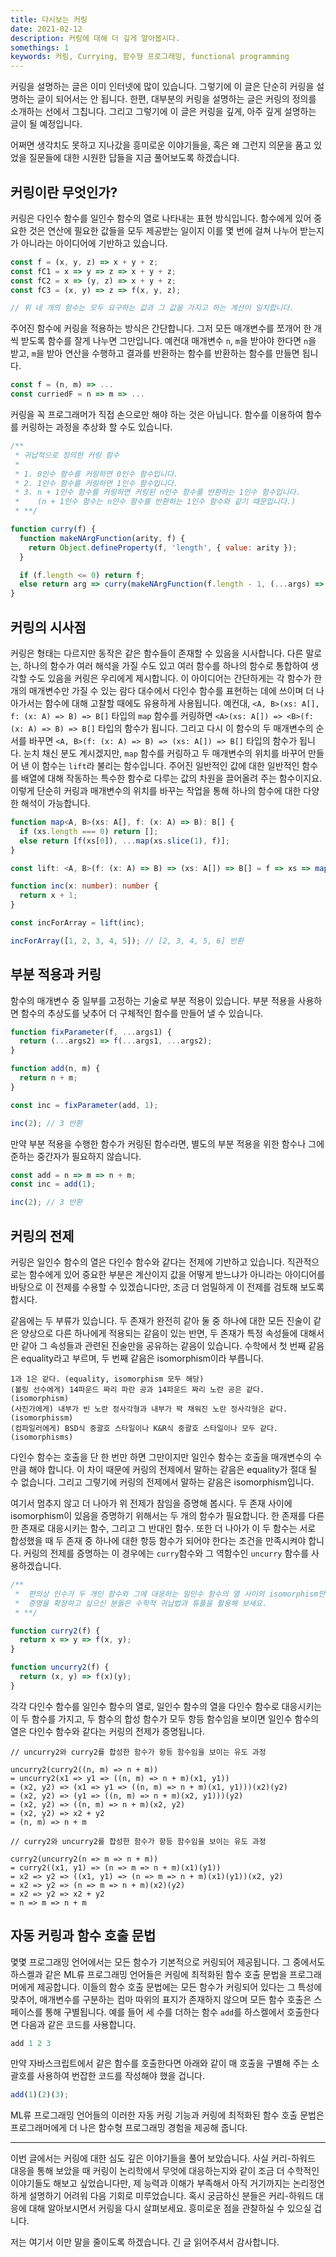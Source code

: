 ```yaml
---
title: 다시보는 커링  
date: 2021-02-12  
description: 커링에 대해 더 깊게 알아봅시다.  
somethings: 1  
keywords: 커링, Currying, 함수형 프로그래밍, functional programming
---
```


커링을 설명하는 글은 이미 인터넷에 많이 있습니다. 그렇기에 이 글은 단순히 커링을 설명하는 글이 되어서는 안 됩니다. 한편, 대부분의 커링을 설명하는 글은 커링의 정의를 소개하는 선에서 그칩니다. 그리고 그렇기에 이 글은 커링을 깊게, 아주 깊게 설명하는 글이 될 예정입니다.

어쩌면 생각치도 못하고 지나갔을 흥미로운 이야기들을, 혹은 왜 그런지 의문을 품고 있었을 질문들에 대한 시원한 답들을 지금 풀어보도록 하겠습니다.

## 커링이란 무엇인가?

커링은 다인수 함수를 일인수 함수의 열로 나타내는 표현 방식입니다. 함수에게 있어 중요한 것은 연산에 필요한 값들을 모두 제공받는 일이지 이를 몇 번에 걸쳐 나누어 받는지가 아니라는 아이디어에 기반하고 있습니다.

```javascript
const f = (x, y, z) => x + y + z;
const fC1 = x => y => z => x + y + z;
const fC2 = x => (y, z) => x + y + z;
const fC3 = (x, y) => z => f(x, y, z);

// 위 네 개의 함수는 모두 요구하는 값과 그 값을 가지고 하는 계산이 일치합니다.
```

주어진 함수에 커링을 적용하는 방식은 간단합니다. 그저 모든 매개변수를 쪼개어 한 개씩 받도록 함수를 잘게 나누면 그만입니다. 예컨대 매개변수 `n`, `m`을 받아야 한다면 `n`을 받고, `m`을 받아 연산을 수행하고 결과를 반환하는 함수를 반환하는 함수를 만들면 됩니다.

```javascript
const f = (n, m) => ...
const curriedF = n => m => ...
```

커링을 꼭 프로그래머가 직접 손으로만 해야 하는 것은 아닙니다. 함수를 이용하여 함수를 커링하는 과정을 추상화 할 수도 있습니다.

```javascript
/** 
 * 귀납적으로 정의한 커링 함수
 * 
 * 1. 0인수 함수를 커링하면 0인수 함수입니다.
 * 2. 1인수 함수를 커링하면 1인수 함수입니다.
 * 3. n + 1인수 함수를 커링하면 커링된 n인수 함수를 반환하는 1인수 함수입니다.
 *    (n + 1인수 함수는 n인수 함수를 반환하는 1인수 함수와 같기 때문입니다.)
 * **/

function curry(f) {
  function makeNArgFunction(arity, f) {
    return Object.defineProperty(f, 'length', { value: arity });
  }

  if (f.length <= 0) return f;
  else return arg => curry(makeNArgFunction(f.length - 1, (...args) => f(arg, ...args)));
}
```

## 커링의 시사점

커링은 형태는 다르지만 동작은 같은 함수들이 존재할 수 있음을 시사합니다. 다른 말로는, 하나의 함수가 여러 해석을 가질 수도 있고 여러 함수를 하나의 함수로 통합하여 생각할 수도 있음을 커링은 우리에게 제시합니다. 이 아이디어는 간단하게는 각 함수가 한 개의 매개변수만 가질 수 있는 람다 대수에서 다인수 함수를 표현하는 데에 쓰이며 더 나아가서는 함수에 대해 고찰할 때에도 유용하게 사용됩니다. 예컨대, `<A, B>(xs: A[], f: (x: A) => B) => B[]` 타입의 `map` 함수를 커링하면 `<A>(xs: A[]) => <B>(f: (x: A) => B) => B[]` 타입의 함수가 됩니다. 그리고 다시 이 함수의 두 매개변수의 순서를 바꾸면 `<A, B>(f: (x: A) => B) => (xs: A[]) => B[]` 타입의 함수가 됩니다. 눈치 채신 분도 계시겠지만, `map` 함수를 커링하고 두 매개변수의 위치를 바꾸어 만들어 낸 이 함수는 `lift`라 불리는 함수입니다. 주어진 일반적인 값에 대한 일반적인 함수를 배열에 대해 작동하는 특수한 함수로 다루는 값의 차원을 끌어올려 주는 함수이지요. 이렇게 단순히 커링과 매개변수의 위치를 바꾸는 작업을 통해 하나의 함수에 대한 다양한 해석이 가능합니다.

```typescript
function map<A, B>(xs: A[], f: (x: A) => B): B[] {
  if (xs.length === 0) return [];
  else return [f(xs[0]), ...map(xs.slice(1), f)];
}

const lift: <A, B>(f: (x: A) => B) => (xs: A[]) => B[] = f => xs => map(xs, f);

function inc(x: number): number {
  return x + 1;
} 

const incForArray = lift(inc);

incForArray([1, 2, 3, 4, 5]); // [2, 3, 4, 5, 6] 반환
```

## 부분 적용과 커링

함수의 매개변수 중 일부를 고정하는 기술로 부분 적용이 있습니다. 부분 적용을 사용하면 함수의 추상도를 낮추어 더 구체적인 함수를 만들어 낼 수 있습니다.

```javascript
function fixParameter(f, ...args1) {
  return (...args2) => f(...args1, ...args2);
}

function add(n, m) {
  return n + m;
}

const inc = fixParameter(add, 1);

inc(2); // 3 반환
```

만약 부분 적용을 수행한 함수가 커링된 함수라면, 별도의 부분 적용을 위한 함수나 그에 준하는 중간자가 필요하지 않습니다.

```javascript
const add = n => m => n + m;
const inc = add(1);

inc(2); // 3 반환
```

## 커링의 전제

커링은 일인수 함수의 열은 다인수 함수와 같다는 전제에 기반하고 있습니다. 직관적으로는 함수에게 있어 중요한 부분은 계산이지 값을 어떻게 받느냐가 아니라는 아이디어를 바탕으로 이 전제를 수용할 수 있겠습니다만, 조금 더 엄밀하게 이 전제를 검토해 보도록 합시다.

같음에는 두 부류가 있습니다. 두 존재가 완전히 같아 둘 중 하나에 대한 모든 진술이 같은 양상으로 다른 하나에게 적용되는 같음이 있는 반면, 두 존재가 특정 속성들에 대해서만 같아 그 속성들과 관련된 진술만을 공유하는 같음이 있습니다. 수학에서 첫 번째 같음은 equality라고 부르며, 두 번째 같음은 isomorphism이라 부릅니다.

```
1과 1은 같다. (equality, isomorphism 모두 해당)
(볼링 선수에게) 14파운드 짜리 파란 공과 14파운드 짜리 노란 공은 같다. (isomorphism)
(사진가에게) 내부가 빈 노란 정사각형과 내부가 꽉 채워진 노란 정사각형은 같다. (isomorphissm)
(컴파일러에게) BSD식 중괄호 스타일이나 K&R식 중괄호 스타일이나 모두 같다. (isomorphisms)
```

다인수 함수는 호출을 단 한 번만 하면 그만이지만 일인수 함수는 호출을 매개변수의 수 만큼 해야 합니다. 이 차이 때문에 커링의 전제에서 말하는 같음은 equality가 절대 될 수 없습니다. 그리고 그렇기에 커링의 전제에서 말하는 같음은 isomorphism입니다.

여기서 멈추지 않고 더 나아가 위 전제가 참임을 증명해 봅시다. 두 존재 사이에 isomorphism이 있음을 증명하기 위해서는 두 개의 함수가 필요합니다. 한 존재를 다른 한 존재로 대응시키는 함수, 그리고 그 반대인 함수. 또한 더 나아가 이 두 함수는 서로 합성했을 때 두 존재 중 하나에 대한 항등 함수가 되어야 한다는 조건을 만족시켜야 합니다. 커링의 전제를 증명하는 이 경우에는 `curry`함수와 그 역함수인 `uncurry` 함수를 사용하겠습니다.

```javascript
/**
 *  편의상 인수가 두 개인 함수와 그에 대응하는 일인수 함수의 열 사이의 isomorphism만 증명하겠습니다.
 *  증명을 확장하고 싶으신 분들은 수학적 귀납법과 튜플을 활용해 보세요.
 * **/

function curry2(f) {
  return x => y => f(x, y);
}

function uncurry2(f) {
  return (x, y) => f(x)(y);
}
```

각각 다인수 함수를 일인수 함수의 열로, 일인수 함수의 열을 다인수 함수로 대응시키는 이 두 함수를 가지고, 두 함수의 합성 함수가 모두 항등 함수임을 보이면 일인수 함수의 열은 다인수 함수와 같다는 커링의 전제가 증명됩니다.

```
// uncurry2와 curry2를 합성한 함수가 항등 함수임을 보이는 유도 과정

uncurry2(curry2((n, m) => n + m))
= uncurry2(x1 => y1 => ((n, m) => n + m)(x1, y1))
= (x2, y2) => (x1 => y1 => ((n, m) => n + m)(x1, y1)))(x2)(y2)
= (x2, y2) => (y1 => ((n, m) => n + m)(x2, y1)))(y2)
= (x2, y2) => ((n, m) => n + m)(x2, y2)
= (x2, y2) => x2 + y2
= (n, m) => n + m
```

```
// curry2와 uncurry2를 합성한 함수가 항등 함수임을 보이는 유도 과정

curry2(uncurry2(n => m => n + m))
= curry2((x1, y1) => (n => m => n + m)(x1)(y1))
= x2 => y2 => ((x1, y1) => (n => m => n + m)(x1)(y1))(x2, y2)
= x2 => y2 => (n => m => n + m)(x2)(y2)
= x2 => y2 => x2 + y2
= n => m => n + m
```

## 자동 커링과 함수 호출 문법

몇몇 프로그래밍 언어에서는 모든 함수가 기본적으로 커링되어 제공됩니다. 그 중에서도 하스켈과 같은 ML류 프로그래밍 언어들은 커링에 최적화된 함수 호출 문법을 프로그래머에게 제공합니다. 이들의 함수 호출 문법에는 모든 함수가 커링되어 있다는 그 특성에 맞추어, 매개변수를 구분하는 컴마 따위의 표지가 존재하지 않으며 모든 함수 호출은 스페이스를 통해 구별됩니다. 예를 들어 세 수를 더하는 함수 `add`를 하스켈에서 호출한다면 다음과 같은 코드를 사용합니다.

```haskell
add 1 2 3
```

만약 자바스크립트에서 같은 함수를 호출한다면 아래와 같이 매 호출을 구별해 주는 소괄호를 사용하여 번잡한 코드를 작성해야 했을 겁니다.

```javascript
add(1)(2)(3);
```

ML류 프로그래밍 언어들의 이러한 자동 커링 기능과 커링에 최적화된 함수 호출 문법은 프로그래머에게 더 나은 함수형 프로그래밍 경험을 제공해 줍니다.

----

이번 글에서는 커링에 대한 심도 깊은 이야기들을 풀어 보았습니다. 사실 커리-하워드 대응을 통해 보았을 때 커링이 논리학에서 무엇에 대응하는지와 같이 조금 더 수학적인 이야기들도 해보고 싶었습니다만, 제 능력과 이해가 부족해서 아직 거기까지는 논리정연하게 설명하기 어려워 다음 기회로 미루었습니다. 혹시 궁금하신 분들은 커리-하워드 대응에 대해 알아보시면서 커링을 다시 살펴보세요. 흥미로운 점을 관찰하실 수 있으실 겁니다.

저는 여기서 이만 말을 줄이도록 하겠습니다. 긴 글 읽어주셔서 감사합니다.

